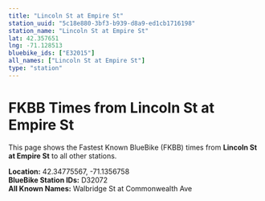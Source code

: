 ```yaml
---
title: "Lincoln St at Empire St"
station_uuid: "5c18e880-3bf3-b939-d8a9-ed1cb1716198"
station_name: "Lincoln St at Empire St"
lat: 42.357651
lng: -71.128513
bluebike_ids: ["E32015"]
all_names: ["Lincoln St at Empire St"]
type: "station"
---
```


# FKBB Times from Lincoln St at Empire St

This page shows the Fastest Known BlueBike (FKBB) times from **Lincoln St at Empire St** to all other stations.

**Location:** 42.34775567, -71.1356758  
**BlueBike Station IDs:** D32072  
**All Known Names:** Walbridge St at Commonwealth Ave

